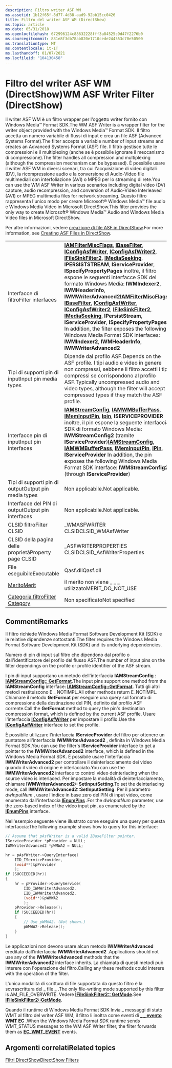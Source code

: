 ```yaml
---
description: Filtro writer ASF WM
ms.assetid: 1b12f65f-8d77-4d38-aad9-92bb15cc0426
title: Filtro del writer ASF WM (DirectShow)
ms.topic: article
ms.date: 05/31/2018
ms.openlocfilehash: 672996124c88632228fff3a84525c9d47f2276b0
ms.sourcegitcommit: 831e8f3db78ab820e1710cede244553c70e50500
ms.translationtype: MT
ms.contentlocale: it-IT
ms.lasthandoff: 01/07/2021
ms.locfileid: "104130458"
---
```

# <a name="wm-asf-writer-filter-directshow"></a><span data-ttu-id="cb181-103">Filtro del writer ASF WM (DirectShow)</span><span class="sxs-lookup"><span data-stu-id="cb181-103">WM ASF Writer Filter (DirectShow)</span></span>

<span data-ttu-id="cb181-104">Il writer ASF WM è un filtro wrapper per l'oggetto writer fornito con Windows Media™ Format SDK.</span><span class="sxs-lookup"><span data-stu-id="cb181-104">The WM ASF Writer is a wrapper filter for the writer object provided with the Windows Media™ Format SDK.</span></span> <span data-ttu-id="cb181-105">Il filtro accetta un numero variabile di flussi di input e crea un file ASF (Advanced Systems Format).</span><span class="sxs-lookup"><span data-stu-id="cb181-105">The filter accepts a variable number of input streams and creates an Advanced Systems Format (ASF) file.</span></span> <span data-ttu-id="cb181-106">Il filtro gestisce tutte le compressioni e il multiplexing (anche se è possibile ignorare il meccanismo di compressione).</span><span class="sxs-lookup"><span data-stu-id="cb181-106">The filter handles all compression and multiplexing (although the compression mechanism can be bypassed).</span></span> <span data-ttu-id="cb181-107">È possibile usare il writer ASF WM in diversi scenari, tra cui l'acquisizione di video digitali (DV), la ricompressione audio e la conversione di Audio-Video file multimediali con interfoliazione (AVI) o MPEG per lo streaming di rete.</span><span class="sxs-lookup"><span data-stu-id="cb181-107">You can use the WM ASF Writer in various scenarios including digital video (DV) capture, audio recompression, and conversion of Audio-Video Interleaved (AVI) or MPEG multimedia files for network streaming.</span></span> <span data-ttu-id="cb181-108">Questo filtro rappresenta l'unico modo per creare Microsoft® Windows Media™ file audio e Windows Media Video in Microsoft DirectShow.</span><span class="sxs-lookup"><span data-stu-id="cb181-108">This filter provides the only way to create Microsoft® Windows Media™ Audio and Windows Media Video files in Microsoft DirectShow.</span></span>

<span data-ttu-id="cb181-109">Per altre informazioni, vedere [creazione di file ASF in DirectShow](creating-asf-files-in-directshow.md).</span><span class="sxs-lookup"><span data-stu-id="cb181-109">For more information, see [Creating ASF Files in DirectShow](creating-asf-files-in-directshow.md).</span></span>



|                                          |                                                                                                                                                                                                                                                                                                                                                                                                                                                                                                       |
|------------------------------------------|-------------------------------------------------------------------------------------------------------------------------------------------------------------------------------------------------------------------------------------------------------------------------------------------------------------------------------------------------------------------------------------------------------------------------------------------------------------------------------------------------------|
| <span data-ttu-id="cb181-110">Interfacce di filtro</span><span class="sxs-lookup"><span data-stu-id="cb181-110">Filter interfaces</span></span>                        | <span data-ttu-id="cb181-111">[**IAMFilterMiscFlags**](/windows/desktop/api/Strmif/nn-strmif-iamfiltermiscflags), [**IBaseFilter**](/windows/desktop/api/Strmif/nn-strmif-ibasefilter), [**IConfigAsfWriter**](/previous-versions/windows/desktop/api/Dshowasf/nn-dshowasf-iconfigasfwriter), [**IConfigAsfWriter2**](/previous-versions/windows/desktop/api/dshowasf/nn-dshowasf-iconfigasfwriter2), [**IFileSinkFilter2**](/windows/desktop/api/Strmif/nn-strmif-ifilesinkfilter2), [**IMediaSeeking**](/windows/desktop/api/Strmif/nn-strmif-imediaseeking), **IPERSISTSTREAM**, **IServiceProvider**, **ISpecifyPropertyPages** inoltre, il filtro espone le seguenti interfacce SDK del formato Windows Media: **IWMIndexer2**, **IWMHeaderInfo**, **IWMWriterAdvanced2**</span><span class="sxs-lookup"><span data-stu-id="cb181-111">[**IAMFilterMiscFlags**](/windows/desktop/api/Strmif/nn-strmif-iamfiltermiscflags), [**IBaseFilter**](/windows/desktop/api/Strmif/nn-strmif-ibasefilter), [**IConfigAsfWriter**](/previous-versions/windows/desktop/api/Dshowasf/nn-dshowasf-iconfigasfwriter), [**IConfigAsfWriter2**](/previous-versions/windows/desktop/api/dshowasf/nn-dshowasf-iconfigasfwriter2), [**IFileSinkFilter2**](/windows/desktop/api/Strmif/nn-strmif-ifilesinkfilter2), [**IMediaSeeking**](/windows/desktop/api/Strmif/nn-strmif-imediaseeking), **IPersistStream**, **IServiceProvider**, **ISpecifyPropertyPages** In addition, the filter exposes the following Windows Media Format SDK interfaces: **IWMIndexer2**, **IWMHeaderInfo**, **IWMWriterAdvanced2**</span></span><br/> |
| <span data-ttu-id="cb181-112">Tipi di supporti pin di input</span><span class="sxs-lookup"><span data-stu-id="cb181-112">Input pin media types</span></span>                    | <span data-ttu-id="cb181-113">Dipende dal profilo ASF.</span><span class="sxs-lookup"><span data-stu-id="cb181-113">Depends on the ASF profile.</span></span> <span data-ttu-id="cb181-114">I tipi audio e video in genere non compressi, sebbene il filtro accetti i tipi compressi se corrispondono al profilo ASF.</span><span class="sxs-lookup"><span data-stu-id="cb181-114">Typically uncompressed audio and video types, although the filter will accept compressed types if they match the ASF profile.</span></span>                                                                                                                                                                                                                                                                                                                                             |
| <span data-ttu-id="cb181-115">Interfacce pin di input</span><span class="sxs-lookup"><span data-stu-id="cb181-115">Input pin interfaces</span></span>                     | <span data-ttu-id="cb181-116">[**IAMStreamConfig**](/windows/desktop/api/Strmif/nn-strmif-iamstreamconfig), [**IAMWMBufferPass**](/previous-versions/windows/desktop/api/Dshowasf/nn-dshowasf-iamwmbufferpass), [**IMemInputPin**](/windows/desktop/api/Strmif/nn-strmif-imeminputpin), [**Ipin**](/windows/desktop/api/Strmif/nn-strmif-ipin), **ISERVICEPROVIDER** inoltre, il pin espone la seguente interfaccia SDK di formato Windows Media: **IWMStreamConfig2** (tramite **IServiceProvider**)</span><span class="sxs-lookup"><span data-stu-id="cb181-116">[**IAMStreamConfig**](/windows/desktop/api/Strmif/nn-strmif-iamstreamconfig), [**IAMWMBufferPass**](/previous-versions/windows/desktop/api/Dshowasf/nn-dshowasf-iamwmbufferpass), [**IMemInputPin**](/windows/desktop/api/Strmif/nn-strmif-imeminputpin), [**IPin**](/windows/desktop/api/Strmif/nn-strmif-ipin), **IServiceProvider** In addition, the pin exposes the following Windows Media Format SDK interface: **IWMStreamConfig2** (through **IServiceProvider**)</span></span><br/>                                                                                                                                                                                 |
| <span data-ttu-id="cb181-117">Tipi di supporti pin di output</span><span class="sxs-lookup"><span data-stu-id="cb181-117">Output pin media types</span></span>                   | <span data-ttu-id="cb181-118">Non applicabile.</span><span class="sxs-lookup"><span data-stu-id="cb181-118">Not applicable.</span></span>                                                                                                                                                                                                                                                                                                                                                                                                                                                                                       |
| <span data-ttu-id="cb181-119">Interfacce del PIN di output</span><span class="sxs-lookup"><span data-stu-id="cb181-119">Output pin interfaces</span></span>                    | <span data-ttu-id="cb181-120">Non applicabile.</span><span class="sxs-lookup"><span data-stu-id="cb181-120">Not applicable.</span></span>                                                                                                                                                                                                                                                                                                                                                                                                                                                                                       |
| <span data-ttu-id="cb181-121">CLSID filtro</span><span class="sxs-lookup"><span data-stu-id="cb181-121">Filter CLSID</span></span>                             | <span data-ttu-id="cb181-122">\_WMASFWRITER CLSID</span><span class="sxs-lookup"><span data-stu-id="cb181-122">CLSID\_WMAsfWriter</span></span>                                                                                                                                                                                                                                                                                                                                                                                                                                                                                    |
| <span data-ttu-id="cb181-123">CLSID della pagina delle proprietà</span><span class="sxs-lookup"><span data-stu-id="cb181-123">Property page CLSID</span></span>                      | <span data-ttu-id="cb181-124">\_ASFWRITERPROPERTIES CLSID</span><span class="sxs-lookup"><span data-stu-id="cb181-124">CLSID\_AsfWriterProperties</span></span>                                                                                                                                                                                                                                                                                                                                                                                                                                                                            |
| <span data-ttu-id="cb181-125">File eseguibile</span><span class="sxs-lookup"><span data-stu-id="cb181-125">Executable</span></span>                               | <span data-ttu-id="cb181-126">Qasf.dll</span><span class="sxs-lookup"><span data-stu-id="cb181-126">Qasf.dll</span></span>                                                                                                                                                                                                                                                                                                                                                                                                                                                                                              |
| [<span data-ttu-id="cb181-127">Merito</span><span class="sxs-lookup"><span data-stu-id="cb181-127">Merit</span></span>](merit.md)                       | <span data-ttu-id="cb181-128">il merito non viene \_ \_ \_ utilizzato</span><span class="sxs-lookup"><span data-stu-id="cb181-128">MERIT\_DO\_NOT\_USE</span></span>                                                                                                                                                                                                                                                                                                                                                                                                                                                                                   |
| [<span data-ttu-id="cb181-129">Categoria filtro</span><span class="sxs-lookup"><span data-stu-id="cb181-129">Filter Category</span></span>](filter-categories.md) | <span data-ttu-id="cb181-130">Non specificato</span><span class="sxs-lookup"><span data-stu-id="cb181-130">Not specified</span></span>                                                                                                                                                                                                                                                                                                                                                                                                                                                                                         |



 

## <a name="remarks"></a><span data-ttu-id="cb181-131">Commenti</span><span class="sxs-lookup"><span data-stu-id="cb181-131">Remarks</span></span>

<span data-ttu-id="cb181-132">Il filtro richiede Windows Media Format Software Development Kit (SDK) e le relative dipendenze sottostanti.</span><span class="sxs-lookup"><span data-stu-id="cb181-132">The filter requires the Windows Media Format Software Development Kit (SDK) and its underlying dependencies.</span></span>

<span data-ttu-id="cb181-133">Numero di pin di input sul filtro che dipendono dal profilo o dall'identificatore del profilo del flusso ASF.</span><span class="sxs-lookup"><span data-stu-id="cb181-133">The number of input pins on the filter dependings on the profile or profile identifier of the ASF stream.</span></span>

<span data-ttu-id="cb181-134">I pin di input supportano un metodo dell'interfaccia **IAMStreamConfig** : [**IAMStreamConfig:: GetFormat**](/windows/desktop/api/Strmif/nf-strmif-iamstreamconfig-getformat).</span><span class="sxs-lookup"><span data-stu-id="cb181-134">The input pins support one method from the **IAMStreamConfig** interface: [**IAMStreamConfig::GetFormat**](/windows/desktop/api/Strmif/nf-strmif-iamstreamconfig-getformat).</span></span> <span data-ttu-id="cb181-135">Tutti gli altri metodi restituiscono E \_ NOTIMPL.</span><span class="sxs-lookup"><span data-stu-id="cb181-135">All other methods return E\_NOTIMPL.</span></span> <span data-ttu-id="cb181-136">Chiamare il metodo **GetFormat** per eseguire una query sul formato di compressione della destinazione del PIN, definito dal profilo ASF corrente.</span><span class="sxs-lookup"><span data-stu-id="cb181-136">Call the **GetFormat** method to query the pin's destination compression format, which is defined by the current ASF profile.</span></span> <span data-ttu-id="cb181-137">Usare l'interfaccia [**IConfigAsfWriter**](/previous-versions/windows/desktop/api/Dshowasf/nn-dshowasf-iconfigasfwriter) per impostare il profilo.</span><span class="sxs-lookup"><span data-stu-id="cb181-137">Use the [**IConfigAsfWriter**](/previous-versions/windows/desktop/api/Dshowasf/nn-dshowasf-iconfigasfwriter) interface to set the profile.</span></span>

<span data-ttu-id="cb181-138">È possibile utilizzare l'interfaccia **IServiceProvider** del filtro per ottenere un puntatore all'interfaccia **IWMWriterAdvanced2** , definita in Windows Media Format SDK.</span><span class="sxs-lookup"><span data-stu-id="cb181-138">You can use the filter's **IServiceProvider** interface to get a pointer to the **IWMWriterAdvanced2** interface, which is defined in the Windows Media Format SDK.</span></span> <span data-ttu-id="cb181-139">È possibile usare l'interfaccia **IWMWriterAdvanced2** per controllare il deinterlacciamento dei video quando il video di origine è interlacciato.</span><span class="sxs-lookup"><span data-stu-id="cb181-139">You can use the **IWMWriterAdvanced2** interface to control video deinterlacing when the source video is interlaced.</span></span> <span data-ttu-id="cb181-140">Per impostare la modalità di deinterlacciamento, chiamare **IWMWriterAdvanced2:: SetInputSetting**.</span><span class="sxs-lookup"><span data-stu-id="cb181-140">To set the deinterlacing mode, call **IWMWriterAdvanced2::SetInputSetting**.</span></span> <span data-ttu-id="cb181-141">Per il parametro *dwInputNum* , usare l'indice in base zero del PIN di input video, come enumerato dall'interfaccia [**IEnumPins**](/windows/desktop/api/Strmif/nn-strmif-ienumpins) .</span><span class="sxs-lookup"><span data-stu-id="cb181-141">For the *dwInputNum* parameter, use the zero-based index of the video input pin, as enumerated by the [**IEnumPins**](/windows/desktop/api/Strmif/nn-strmif-ienumpins) interface.</span></span>

<span data-ttu-id="cb181-142">Nell'esempio seguente viene illustrato come eseguire una query per questa interfaccia:</span><span class="sxs-lookup"><span data-stu-id="cb181-142">The following example shows how to query for this interface:</span></span>


```C++
// Assume that pAsfWriter is a valid IBaseFilter pointer.
IServiceProvider *pProvider = NULL;
IWMWriterAdvanced2 *pWMWA2 = NULL;

hr = pAsfWriter->QueryInterface(
    IID_IServiceProvider, 
    (void**)&pProvider
    );
if (SUCCEEDED(hr))
{
    hr = pProvider->QueryService(
        IID_IWMWriterAdvanced2,
        IID_IWMWriterAdvanced2, 
        (void**)&pWMWA2
        );
    pProvider->Release();
    if (SUCCEEDED(hr))
    {
        // Use pWMWA2. (Not shown.)
        pWMWA2->Release();
    }
}
```



<span data-ttu-id="cb181-143">Le applicazioni non devono usare alcun metodo **IWMWriterAdvanced** ereditato dall'interfaccia **IWMWriterAdvanced2** .</span><span class="sxs-lookup"><span data-stu-id="cb181-143">Applications should not use any of the **IWMWriterAdvanced** methods that the **IWMWriterAdvanced2** interface inherits.</span></span> <span data-ttu-id="cb181-144">La chiamata di questi metodi può interere con l'operazione del filtro.</span><span class="sxs-lookup"><span data-stu-id="cb181-144">Calling any these methods could interere with the operation of the filter.</span></span>

<span data-ttu-id="cb181-145">L'unica modalità di scrittura di file supportata da questo filtro è la sovrascrittura del \_ file \_ .</span><span class="sxs-lookup"><span data-stu-id="cb181-145">The only file-writing mode supported by this filter is AM\_FILE\_OVERWRITE.</span></span> <span data-ttu-id="cb181-146">Vedere [**IFileSinkFilter2:: GetMode**](/windows/desktop/api/Strmif/nf-strmif-ifilesinkfilter2-getmode).</span><span class="sxs-lookup"><span data-stu-id="cb181-146">See [**IFileSinkFilter2::GetMode**](/windows/desktop/api/Strmif/nf-strmif-ifilesinkfilter2-getmode).</span></span>

<span data-ttu-id="cb181-147">Quando il runtime di Windows Media Format SDK Invia \_ messaggi di stato WMT al filtro del writer ASF WM, il filtro li inoltra come eventi di [**\_ \_ evento WMT EC**](ec-wmt-event.md) .</span><span class="sxs-lookup"><span data-stu-id="cb181-147">When the Windows Media Format SDK runtime sends WMT\_STATUS messages to the WM ASF Writer filter, the filter forwards them as [**EC\_WMT\_EVENT**](ec-wmt-event.md) events.</span></span>

## <a name="related-topics"></a><span data-ttu-id="cb181-148">Argomenti correlati</span><span class="sxs-lookup"><span data-stu-id="cb181-148">Related topics</span></span>

<dl> <dt>

[<span data-ttu-id="cb181-149">Filtri DirectShow</span><span class="sxs-lookup"><span data-stu-id="cb181-149">DirectShow Filters</span></span>](directshow-filters.md)
</dt> </dl>

 

 




